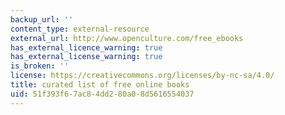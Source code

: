 ```yaml
---
backup_url: ''
content_type: external-resource
external_url: http://www.openculture.com/free_ebooks
has_external_licence_warning: true
has_external_license_warning: true
is_broken: ''
license: https://creativecommons.org/licenses/by-nc-sa/4.0/
title: curated list of free online books
uid: 51f393f6-7ac8-4dd2-80a0-8d5616554037
---
```

